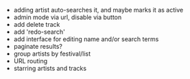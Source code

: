 * adding artist auto-searches it, and maybe marks it as active
* admin mode via url, disable via button
* add delete track
* add 'redo-search'
* add interface for editing name and/or search terms
* paginate results?
* group artists by festival/list
* URL routing
* starring artists and tracks

